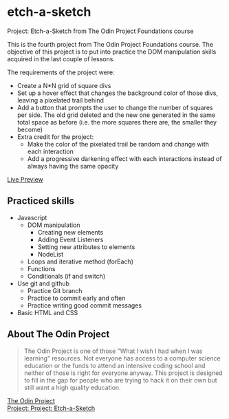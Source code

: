 # etch-a-sketch
 Project: Etch-a-Sketch from The Odin Project Foundations course

This is the fourth project from The Odin Project Foundations course. The objective of this project is to put into practice the DOM manipulation skills acquired in the last couple of lessons. 

The requirements of the project were:

* Create a N*N grid of square divs
* Set up a hover effect that changes the background color of those divs, leaving a pixelated trail behind
* Add a button that prompts the user to change the number of squares per side. The old grid deleted and the new one generated in the same total space as before (i.e. the more squares there are, the smaller they become)
* Extra credit for the project:
    - Make the color of the pixelated trail be random and change with each interaction
    - Add a progressive darkening effect with each interactions instead of always having the same opacity

[Live Preview](https://jlcarg.github.io/etch-a-sketch/)

## Practiced skills

* Javascript
    - DOM manipulation
        - Creating new elements
        - Adding Event Listeners
        - Setting new attributes to elements
        - NodeList
    - Loops and iterative method (forEach)
    - Functions
    - Conditionals (if and switch)
* Use git and github
    - Practice Git branch
    - Practice to commit early and often
    - Practice writing good commit messages
* Basic HTML and CSS

## About The Odin Project

> The Odin Project is one of those "What I wish I had when I was learning" resources. Not everyone has access to a computer science education or the funds to attend an intensive coding school and neither of those is right for everyone anyway. This project is designed to fill in the gap for people who are trying to hack it on their own but still want a high quality education.

[The Odin Project](https://www.theodinproject.com/)  
[Project: Project: Etch-a-Sketch](https://www.theodinproject.com/lessons/foundations-etch-a-sketch)
